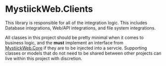# MystiickWeb.Clients
This library is responsible for all of the integration logic. This includes Database integrations, Web/API integrations, and file system integrations.

All classes in this project should be pretty minimal when it comes to business logic, and the **must** implement an interface from [MystiickWeb.Core](../MystiickWeb.Core/Interfaces/Clients) if they are to be injected into a servcie. Supporting classes or models that do not need to be shared between other projects can live within this project with discretion.
